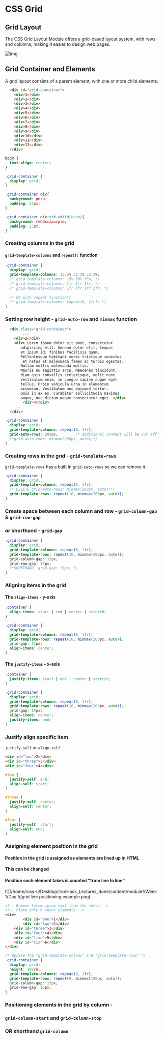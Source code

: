 # CSS Grid

## Grid Layout

The CSS Grid Layout Module offers a grid-based layout system, with rows and columns, making it easier to design web pages.



![img](https://cdn-images-1.medium.com/max/1600/1*FClp4lVp5qsIi1wxOXAAbA.png)





## Grid Container and Elements

A grid layout consists of a parent element, with one or more child elements.



```html
  <div id="grid-container">
    <div>1</div>
    <div>2</div>
    <div>3</div>
    <div>4</div>
    <div>5</div>
    <div>6</div>
    <div>7</div>
    <div>8</div>
    <div>9</div>
    <div>10</div>
    <div>11</div>
    <div>12</div>
  </div>
```

```css
body {
  text-align: center;
}

.grid-container {
  display: grid;
}

.grid-container div{
  background: peru;
  padding: 25px;
}

.grid-container div:nth-child(even){
  background: rebeccapurple;
  padding: 25px;
}

```





### Creating columns in the grid



#### `grid-template-columns` and `repeat()` function

```css
.grid-container {
  display: grid;
  grid-template-columns: 33.3% 33.3% 33.3%;
  /* grid-template-columns: 15% 50% 35%; */
  /* grid-template-columns: 1fr 1fr 1fr; */
  /* grid-template-columns: 1fr 4fr 1fr 1fr; */
  
  /* OR with repeat function*/
  /* grid-template-columns: repeat(6, 1fr); */
}
```





### Setting row height - `grid-auto-row` and `minmax` function



```html
  <div class="grid-container">
		...
    <div>2</div>
    <div> Lorem ipsum dolor sit amet, consectetur
       adipiscing elit. Aenean dolor elit, tempus 
       et ipsum id, finibus facilisis quam. 
       Pellentesque habitant morbi tristique senectus
        et netus et malesuada fames ac turpis egestas.
       Nullam mollis malesuada mollis. 
       Mauris eu sagittis arcu. Maecenas tincidunt, 
       diam quis convallis scelerisque, velit nunc 
       vestibulum enim, in congue sapien augue eget 
       tellus. Proin vehicula urna in elementum 
       accumsan. Vestibulum nec euismod tortor. 
       Duis in ex ex. Curabitur sollicitudin maximus 
       augue, nec dictum neque consectetur eget. </div>
		<div>4</div>
    ...
  </div>
```



```css
.grid-container {
  display: grid;
  grid-template-columns: repeat(6, 1fr);
  grid-auto-rows: 200px;		/* additional content will be cut off */
  /*grid-auto-rows: minmax(200px, auto);*/
}
```





### Creating rows in the grid - `grid-template-rows`



`grid-template-rows` has a built in `grid-auto-rows` so we can remove it.

```css
.grid-container {
  display: grid;
  grid-template-columns: repeat(6, 1fr);
  /* DELETE grid-auto-rows: minmax(200px, auto);*/
  grid-template-rows: repeat(10, minmax(200px, auto));
}
```





### Create space between each column and row - `grid-column-gap` & `grid-row-gap`

### or shorthand - `grid-gap`

```css
.grid-container {
  display: grid;
  grid-template-columns: repeat(6, 1fr);
  grid-template-rows: repeat(10, minmax(200px, auto));
  grid-column-gap: 15px;
  grid-row-gap: 15px;
  /*SHORTHAND  grid-gap: 15px; */
}
```





### Aligning items in the grid

#### The `align-items`  - y-axis

```css
.container {
  align-items: start | end | center | stretch;
}
```



```css
.grid-container {
  display: grid;
  grid-template-columns: repeat(6, 1fr);
  grid-template-rows: repeat(10, minmax(200px, auto));
  grid-gap: 15px;
  align-items: center;
}
```



#### The `justify-items`  - x-axis

```css
.container {
  justify-items: start | end | center | stretch;
}
```



```css
.grid-container {
  display: grid;
  grid-template-columns: repeat(6, 1fr);
  grid-template-rows: repeat(10, minmax(200px, auto));
  grid-gap: 15px;
  align-items: center;
  justify-items: end;
}
```



### Justify align specific item

`justify-self` or `align-self`

```html
<div id="two">2</div>
<div id="three">3</div>
<div id="four">4</div>
```

```css
#two {
  justify-self: end;
  align-self: start;
}

#three {
  justify-self: center;
  align-self: center;
}

#four {
  justify-self: start;
  align-self: end;
}
```









### Assigning element position in the grid



#### Position in the grid is assigned as elements are lined up in HTML

#### This can be changed

#### Position each element takes is counted "from line to line"

![](/home/ross-u/Desktop/IronHack_Lectures_done/content/module1/Week 1/Day 5/grid line positioning example.png)



```html
<!-- Remove lorem ipsum text from the <div> -->
<!-- Place only 6 <div> elements -->
<div>
		<div id="one">1</div>
		<div id="two">2</div>
    <div id="three">3</div>
    <div id="four">4</div>
    <div id="five">5</div>
    <div id="six">6</div>
</div>
```



```css
/* Update the "grid-template-colums" and "grid-template-rows" */
.grid-container {
  display: grid;
  height: 100vh;
  grid-template-columns: repeat(8, 1fr);
  grid-template-rows: repeat(8, minmax(100px, auto));
  grid-column-gap: 15px;
  grid-row-gap: 15px;
}
```





### Positioning elements in the grid by column -

###  `grid-column-start` and `grid-column-stop`

### OR shorthand `grid-column`